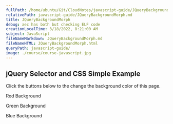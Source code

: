 ```yaml
---
fullPath: /home/ubuntu/Git/CloudNotes/javascript-guide/JQueryBackgroundMorph.md
relativePath: javascript-guide/JQueryBackgroundMorph.md
title: JQueryBackgroundMorph
debug: aec has both but checking ELF code
creationLocalTime: 3/18/2022, 8:21:00 AM
subject: JavaScript
fileNameMarkdown: JQueryBackgroundMorph.md
fileNameHTML: JQueryBackgroundMorph.html
queryPath: javascript-guide/
image: ./course/course-javascript.jpg
---
```


<!-- toc -->
<!-- tocstop -->

## jQuery Selector and CSS Simple Example

Click the buttons below to the change the background color of this page.

Red Background

Green Background

Blue Background

